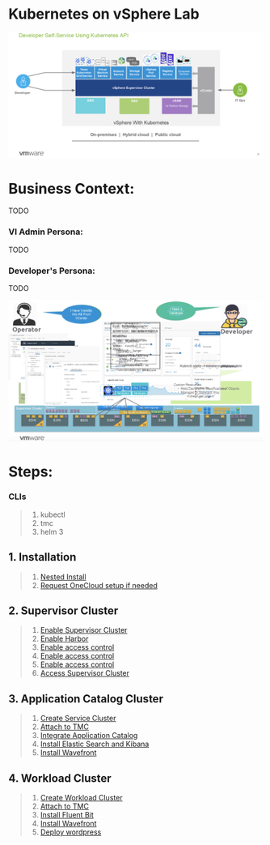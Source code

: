 # Kubernetes on vSphere Lab

![](./images/supervisor-cluster1.png)

# Business Context:
TODO

### VI Admin Persona:

TODO

### Developer's Persona:

TODO

![](./images/supervisor-cluster2.png)


# Steps:

### CLIs
> 1. kubectl
> 2. tmc
> 3. helm 3

## 1. Installation

> 1. [Nested Install](./nestedinstall)
> 2. [Request OneCloud setup if needed](./onecloud)

## 2. Supervisor Cluster

> 	1. [Enable Supervisor Cluster](./supervisorcluster/enablecluster)
> 	2. [Enable Harbor](./supervisorcluster/enableharbor)
> 	3. [Enable access control](./supervisorcluster/accesscontrol)
> 	4. [Enable access control](./supervisorcluster/accesscontrol)
> 	5. [Enable access control](./supervisorcluster/accesscontrol)
> 	6. [Access Supervisor Cluster](./supervisorcluster/accesscluster)


## 3. Application Catalog Cluster

> 1. [Create Service Cluster](./servicecluster/createservicecluster)
> 2. [Attach to TMC](./servicecluster/attachclustertotmc)
> 3. [Integrate Application Catalog](./servicecluster/integrateapplicationcatalog)
> 4. [Install Elastic Search and Kibana](./servicecluster/EK)
> 5. [Install Wavefront](./servicecluster/wavefront)

## 4. Workload Cluster

> 1. [Create Workload Cluster](./workloadcluster/createworkloadcluster)
> 2. [Attach to TMC](./workloadcluster/attachclustertotmc)
> 3. [Install Fluent Bit](./workloadcluster/logging)
> 4. [Install Wavefront](./workloadcluster/wavefront)
> 5. [Deploy wordpress](./workloadcluster/deployworkloads)

